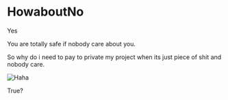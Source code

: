 # HowaboutNo
Yes

You are totally safe if nobody care about you.

So why do i need to pay to private my project when its just piece of shit and nobody care.

![Haha](https://i.imgflip.com/1sj6za.jpg "Right?") 

True?
